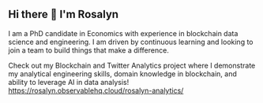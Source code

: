 ## Hi there 👋 I'm Rosalyn

I am a PhD candidate in Economics with experience in blockchain data science and engineering. I am driven by continuous learning and looking to join a team to build things that make a difference. 


Check out my Blockchain and Twitter Analytics project where I demonstrate my analytical engineering skills, domain knowledge in blockchain, and ability to leverage AI in data analysis! 
<https://rosalyn.observablehq.cloud/rosalyn-analytics/>

<!--
**ghrjeon/ghrjeon** is a ✨ _special_ ✨ repository because its `README.md` (this file) appears on your GitHub profile.

Here are some ideas to get you started:

- 🔭 I’m currently working on ...
- 🌱 I’m currently learning ...
- 👯 I’m looking to collaborate on ...
- 🤔 I’m looking for help with ...
- 💬 Ask me about ...
- 📫 How to reach me: ...
- 😄 Pronouns: ...
- ⚡ Fun fact: ...
-->
